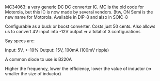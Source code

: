 
MC34063: a very generic DC DC converter IC. MC is the old code for Motorola, but this IC is now made by several vendors. Btw, ON Semi is the new name for Motorola. Available in DIP-8 and also in SOIC-8

Configurable as a buck or boost converter. Costs just 50 cents. Also allows us to convert 4V input into -12V output => a total of 3 configurations


Say specs are:

Input: 5V, +-10%
Output: 15V, 100mA (100mV ripple)

A common diode to use is B220A

Higher the frequency, lower the efficiency, lower the value of inductor (=> smaller the size of inductor)